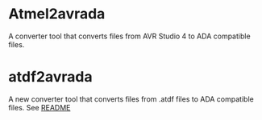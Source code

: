 # Atmel2avrada
A converter tool that converts files from AVR Studio 4 to ADA compatible files.

# atdf2avrada
A new converter tool that converts files from .atdf files to ADA compatible files.
See [README](tools/README)

